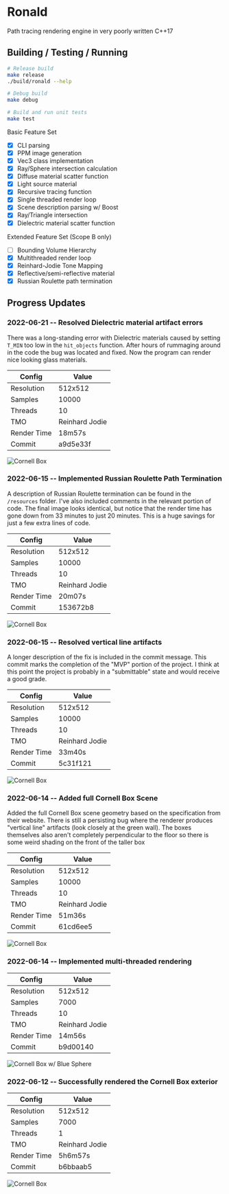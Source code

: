 # Ronald

Path tracing rendering engine in very poorly written C++17

## Building / Testing / Running
```bash
# Release build
make release
./build/ronald --help

# Debug build
make debug

# Build and run unit tests
make test
```

Basic Feature Set
* [x] CLI parsing
* [x] PPM image generation
* [x] Vec3 class implementation
* [x] Ray/Sphere intersection calculation
* [x] Diffuse material scatter function
* [x] Light source material
* [x] Recursive tracing function
* [x] Single threaded render loop
* [x] Scene description parsing w/ Boost
* [x] Ray/Triangle intersection
* [x] Dielectric material scatter function

Extended Feature Set (Scope B only)
* [ ] Bounding Volume Hierarchy
* [x] Multithreaded render loop
* [x] Reinhard-Jodie Tone Mapping
* [x] Reflective/semi-reflective material
* [x] Russian Roulette path termination

## Progress Updates

### 2022-06-21 -- Resolved Dielectric material artifact errors

There was a long-standing error with Dielectric materials caused by setting `T_MIN` too
low in the `hit_objects` function. After hours of rummaging around in the code the bug
was located and fixed. Now the program can render nice looking glass materials.

| Config      | Value          |
| ---         | ---            |
| Resolution  | 512x512        |
| Samples     | 10000          |
| Threads     | 10             |
| TMO         | Reinhard Jodie |
| Render Time | 18m57s         |
| Commit      | a9d5e33f       |

![Cornell Box](./img/cornell_glass_sphere.png "Cornell Box")

### 2022-06-15 -- Implemented Russian Roulette Path Termination

A description of Russian Roulette termination can be found in the `/resources` folder.
I've also included comments in the relevant portion of code. The final image looks
identical, but notice that the render time has gone down from 33 minutes to just 20
minutes. This is a huge savings for just a few extra lines of code.

| Config      | Value          |
| ---         | ---            |
| Resolution  | 512x512        |
| Samples     | 10000          |
| Threads     | 10             |
| TMO         | Reinhard Jodie |
| Render Time | 20m07s         |
| Commit      | 153672b8       |

![Cornell Box](./img/cornell_3.png "Cornell Box")

### 2022-06-15 -- Resolved vertical line artifacts

A longer description of the fix is included in the commit message. This commit marks the
completion of the "MVP" portion of the project. I think at this point the project is
probably in a "submittable" state and would receive a good grade.

| Config      | Value          |
| ---         | ---            |
| Resolution  | 512x512        |
| Samples     | 10000          |
| Threads     | 10             |
| TMO         | Reinhard Jodie |
| Render Time | 33m40s         |
| Commit      | 5c31f121       |

![Cornell Box](./img/cornell_2.png "Cornell Box")

### 2022-06-14 -- Added full Cornell Box Scene

Added the full Cornell Box scene geometry based on the specification from their website.
There is still a persisting bug where the renderer produces "vertical line" artifacts
(look closely at the green wall). The boxes themselves also aren't completely
perpendicular to the floor so there is some weird shading on the front of the taller box

| Config      | Value          |
| ---         | ---            |
| Resolution  | 512x512        |
| Samples     | 10000          |
| Threads     | 10             |
| TMO         | Reinhard Jodie |
| Render Time | 51m36s         |
| Commit      | 61cd6ee5       |

![Cornell Box](./img/cornell_1.png "Cornell Box")

### 2022-06-14 -- Implemented multi-threaded rendering

| Config      | Value          |
| ---         | ---            |
| Resolution  | 512x512        |
| Samples     | 7000           |
| Threads     | 10             |
| TMO         | Reinhard Jodie |
| Render Time | 14m56s         |
| Commit      | b9d00140       |

![Cornell Box w/ Blue Sphere](./img/blue_ball.png "Cornell Box w/ Blue Sphere")

### 2022-06-12 -- Successfully rendered the Cornell Box exterior

| Config      | Value          |
| ---         | ---            |
| Resolution  | 512x512        |
| Samples     | 7000           |
| Threads     | 1              |
| TMO         | Reinhard Jodie |
| Render Time | 5h6m57s        |
| Commit      | b6bbaab5       |

![Cornell Box](./img/cornell_no_boxes.png "Cornell Box")
